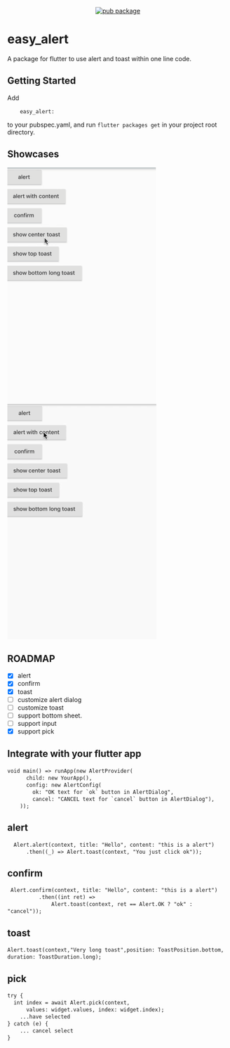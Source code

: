 
<p align="center">
    <a href="https://pub.dartlang.org/packages/easy_alert">
        <img src="https://img.shields.io/pub/v/easy_alert.svg" alt="pub package" />
    </a>
</p>

# easy_alert

A package for flutter to use alert and toast within one line code.

## Getting Started

Add 

```
    easy_alert:
```

to your pubspec.yaml, and run `flutter packages get` in your project root directory.


## Showcases

![](https://github.com/jzoom/images/raw/master/toast.gif)
![](https://github.com/jzoom/images/raw/master/alert.gif)


## ROADMAP

* [x] alert
* [x] confirm
* [x] toast
* [ ] customize alert dialog
* [ ] customize toast
* [ ] support bottom sheet.
* [ ] support input
* [x] support pick

##  Integrate with your flutter app

```
void main() => runApp(new AlertProvider(
      child: new YourApp(),
      config: new AlertConfig(
        ok: "OK text for `ok` button in AlertDialog", 
        cancel: "CANCEL text for `cancel` button in AlertDialog"),
    ));
```

## alert

```
  Alert.alert(context, title: "Hello", content: "this is a alert")
      .then((_) => Alert.toast(context, "You just click ok"));

```

## confirm

```
 Alert.confirm(context, title: "Hello", content: "this is a alert")
          .then((int ret) =>
              Alert.toast(context, ret == Alert.OK ? "ok" : "cancel"));
```

## toast

```
Alert.toast(context,"Very long toast",position: ToastPosition.bottom, duration: ToastDuration.long);
```


## pick

```
try {
  int index = await Alert.pick(context,
      values: widget.values, index: widget.index);
    ...have selected
} catch (e) {
    ... cancel select
}
```